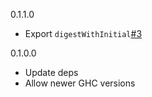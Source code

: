 0.1.1.0
* Export `digestWithInitial`[#3](https://github.com/MichaelXavier/crc/pull/3)

0.1.0.0
* Update deps
* Allow newer GHC versions
